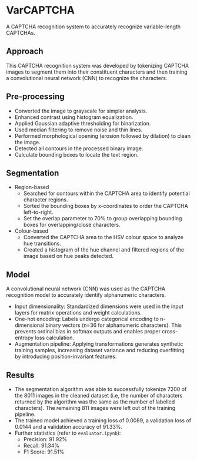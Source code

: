# VarCAPTCHA
A CAPTCHA recognition system to accurately recognize variable-length CAPTCHAs.

## Approach
This CAPTCHA recognition system was developed by tokenizing CAPTCHA images to segment them into their constituent characters and then training a convolutional neural network (CNN) to recognize the characters.

## Pre-processing
* Converted the image to grayscale for simpler analysis.
* Enhanced contrast using histogram equalization.
* Applied Gaussian adaptive thresholding for binarization.
* Used median filtering to remove noise and thin lines.
* Performed morphological opening (erosion followed by dilation) to clean the image.
* Detected all contours in the processed binary image.
* Calculate bounding boxes to locate the text region.

## Segmentation
* Region-based
    * Searched for contours within the CAPTCHA area to identify potential character regions.
    * Sorted the bounding boxes by x-coordinates to order the CAPTCHA left-to-right.
    * Set the overlap parameter to 70% to group overlapping bounding boxes for overlapping/close characters.
* Colour-based
    * Converted the CAPTCHA area to the HSV colour space to analyze hue transitions.
    * Created a histogram of the hue channel and filtered regions of the image based on hue peaks detected.

## Model
A convolutional neural network (CNN) was used as the CAPTCHA recognition model to accurately identify alphanumeric characters.

* Input dimensionality: Standardized dimensions were used in the input layers for matrix operations and weight calculations.
* One-hot encoding: Labels undergo categorical encoding to n-dimensional binary vectors (n=36 for alphanumeric characters). This prevents ordinal bias in softmax outputs and enables proper cross-entropy loss calculation.
* Augmentation pipeline: Applying transformations generates synthetic training samples, increasing dataset variance and reducing overfitting by introducing position-invariant features.

## Results
* The segmentation algorithm was able to successfully tokenize 7200 of the 8011 images in the cleaned dataset (i.e, the number of characters returned by the algorithm was the same as the number of labelled characters). The remaining 811 images were left out of the training pipeline.
* The trained model achieved a training loss of 0.0089, a validation loss of 0.0144 and a validation accuracy of 91.33%.
* Further statistics (refer to `evaluator.ipynb`):
    * Precision: 91.92%
    * Recall: 91.34%
    * F1 Score: 91.51%
